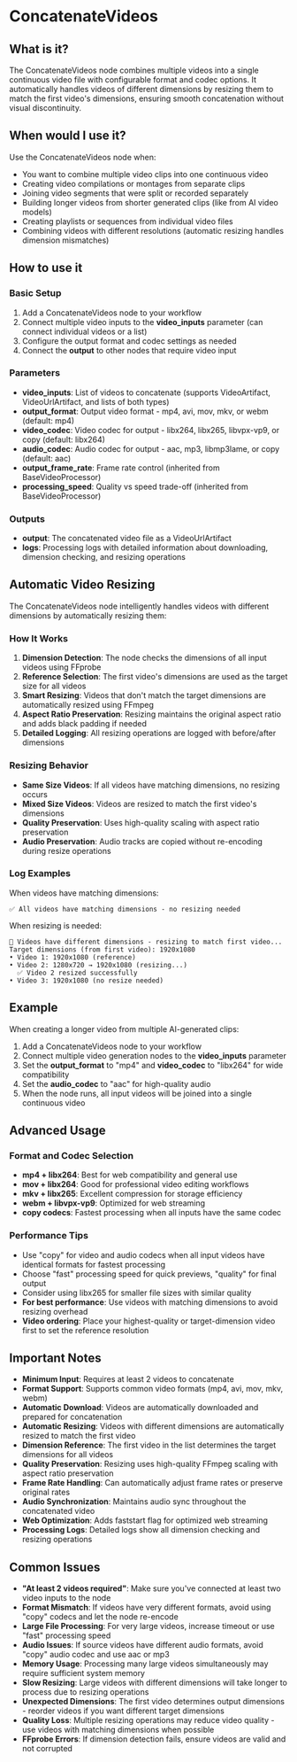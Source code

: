 # ConcatenateVideos

## What is it?

The ConcatenateVideos node combines multiple videos into a single continuous video file with configurable format and codec options. It automatically handles videos of different dimensions by resizing them to match the first video's dimensions, ensuring smooth concatenation without visual discontinuity.

## When would I use it?

Use the ConcatenateVideos node when:

- You want to combine multiple video clips into one continuous video
- Creating video compilations or montages from separate clips
- Joining video segments that were split or recorded separately
- Building longer videos from shorter generated clips (like from AI video models)
- Creating playlists or sequences from individual video files
- Combining videos with different resolutions (automatic resizing handles dimension mismatches)

## How to use it

### Basic Setup

1. Add a ConcatenateVideos node to your workflow
1. Connect multiple video inputs to the **video_inputs** parameter (can connect individual videos or a list)
1. Configure the output format and codec settings as needed
1. Connect the **output** to other nodes that require video input

### Parameters

- **video_inputs**: List of videos to concatenate (supports VideoArtifact, VideoUrlArtifact, and lists of both types)
- **output_format**: Output video format - mp4, avi, mov, mkv, or webm (default: mp4)
- **video_codec**: Video codec for output - libx264, libx265, libvpx-vp9, or copy (default: libx264)
- **audio_codec**: Audio codec for output - aac, mp3, libmp3lame, or copy (default: aac)
- **output_frame_rate**: Frame rate control (inherited from BaseVideoProcessor)
- **processing_speed**: Quality vs speed trade-off (inherited from BaseVideoProcessor)

### Outputs

- **output**: The concatenated video file as a VideoUrlArtifact
- **logs**: Processing logs with detailed information about downloading, dimension checking, and resizing operations

## Automatic Video Resizing

The ConcatenateVideos node intelligently handles videos with different dimensions by automatically resizing them:

### How It Works

1. **Dimension Detection**: The node checks the dimensions of all input videos using FFprobe
1. **Reference Selection**: The first video's dimensions are used as the target size for all videos
1. **Smart Resizing**: Videos that don't match the target dimensions are automatically resized using FFmpeg
1. **Aspect Ratio Preservation**: Resizing maintains the original aspect ratio and adds black padding if needed
1. **Detailed Logging**: All resizing operations are logged with before/after dimensions

### Resizing Behavior

- **Same Size Videos**: If all videos have matching dimensions, no resizing occurs
- **Mixed Size Videos**: Videos are resized to match the first video's dimensions
- **Quality Preservation**: Uses high-quality scaling with aspect ratio preservation
- **Audio Preservation**: Audio tracks are copied without re-encoding during resize operations

### Log Examples

When videos have matching dimensions:

```
✅ All videos have matching dimensions - no resizing needed
```

When resizing is needed:

```
🔄 Videos have different dimensions - resizing to match first video...
Target dimensions (from first video): 1920x1080
• Video 1: 1920x1080 (reference)
• Video 2: 1280x720 → 1920x1080 (resizing...)
  ✅ Video 2 resized successfully
• Video 3: 1920x1080 (no resize needed)
```

## Example

When creating a longer video from multiple AI-generated clips:

1. Add a ConcatenateVideos node to your workflow
1. Connect multiple video generation nodes to the **video_inputs** parameter
1. Set the **output_format** to "mp4" and **video_codec** to "libx264" for wide compatibility
1. Set the **audio_codec** to "aac" for high-quality audio
1. When the node runs, all input videos will be joined into a single continuous video

## Advanced Usage

### Format and Codec Selection

- **mp4 + libx264**: Best for web compatibility and general use
- **mov + libx264**: Good for professional video editing workflows
- **mkv + libx265**: Excellent compression for storage efficiency
- **webm + libvpx-vp9**: Optimized for web streaming
- **copy codecs**: Fastest processing when all inputs have the same codec

### Performance Tips

- Use "copy" for video and audio codecs when all input videos have identical formats for fastest processing
- Choose "fast" processing speed for quick previews, "quality" for final output
- Consider using libx265 for smaller file sizes with similar quality
- **For best performance**: Use videos with matching dimensions to avoid resizing overhead
- **Video ordering**: Place your highest-quality or target-dimension video first to set the reference resolution

## Important Notes

- **Minimum Input**: Requires at least 2 videos to concatenate
- **Format Support**: Supports common video formats (mp4, avi, mov, mkv, webm)
- **Automatic Download**: Videos are automatically downloaded and prepared for concatenation
- **Automatic Resizing**: Videos with different dimensions are automatically resized to match the first video
- **Dimension Reference**: The first video in the list determines the target dimensions for all videos
- **Quality Preservation**: Resizing uses high-quality FFmpeg scaling with aspect ratio preservation
- **Frame Rate Handling**: Can automatically adjust frame rates or preserve original rates
- **Audio Synchronization**: Maintains audio sync throughout the concatenated video
- **Web Optimization**: Adds faststart flag for optimized web streaming
- **Processing Logs**: Detailed logs show all dimension checking and resizing operations

## Common Issues

- **"At least 2 videos required"**: Make sure you've connected at least two video inputs to the node
- **Format Mismatch**: If videos have very different formats, avoid using "copy" codecs and let the node re-encode
- **Large File Processing**: For very large videos, increase timeout or use "fast" processing speed
- **Audio Issues**: If source videos have different audio formats, avoid "copy" audio codec and use aac or mp3
- **Memory Usage**: Processing many large videos simultaneously may require sufficient system memory
- **Slow Resizing**: Large videos with different dimensions will take longer to process due to resizing operations
- **Unexpected Dimensions**: The first video determines output dimensions - reorder videos if you want different target dimensions
- **Quality Loss**: Multiple resizing operations may reduce video quality - use videos with matching dimensions when possible
- **FFprobe Errors**: If dimension detection fails, ensure videos are valid and not corrupted
